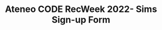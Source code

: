 ---
title: Ateneo CODE RecWeek 2022- Sims Sign-up Form
redirect_to: https://forms.gle/6me9s1bd9ZdFm4XUA
redirect_from: 
  - /RW22SimsSignUp
  - /rw22simssignup
---